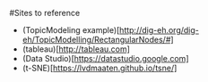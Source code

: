 #Sites to reference
 - (TopicModeling example)[http://dig-eh.org/dig-eh/TopicModelling/RectangularNodes/#]
 - (tableau)[http://tableau.com]
 - (Data Studio)[https://datastudio.google.com]
 - (t-SNE)[https://lvdmaaten.github.io/tsne/]
